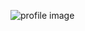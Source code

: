 ![profile image](https://avatars.githubusercontent.com/u/78513816?s=400&u=b735f67ebb8b3efa5f525a7b7c857ef865d8b5a5&v=4)
